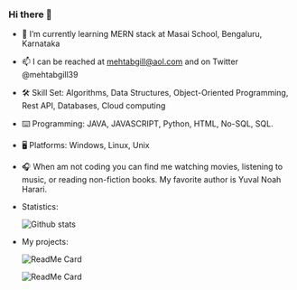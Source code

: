 ### Hi there 👋


- 🌱 I’m currently learning MERN stack at Masai School, Bengaluru, Karnataka

- 📫 I can be reached at mehtabgill@aol.com and on Twitter @mehtabgill39

- 🛠️ Skill Set: Algorithms, Data Structures, Object-Oriented Programming, Rest API, Databases, Cloud computing

- ⌨️ Programming: JAVA, JAVASCRIPT, Python, HTML, No-SQL, SQL.

- 🖥️ Platforms: Windows, Linux, Unix

- 🎧 When am not coding you can find me watching movies, listening to music, or reading non-fiction books. My favorite author is Yuval Noah Harari.

- Statistics:

     ![Github stats](https://github-readme-stats.vercel.app/api?username=mehtab39)


- My projects:

     ![ReadMe Card](https://github-readme-stats.vercel.app/api/pin/?username=mehtab39&repo=projectfashionnova)

     ![ReadMe Card](https://github-readme-stats.vercel.app/api/pin/?username=Smrutiranjan-Patra&repo=Shopper-Stop-clone )
